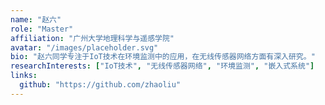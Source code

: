 ```yaml
---
name: "赵六"
role: "Master"
affiliation: "广州大学地理科学与遥感学院"
avatar: "/images/placeholder.svg"
bio: "赵六同学专注于IoT技术在环境监测中的应用，在无线传感器网络方面有深入研究。"
researchInterests: ["IoT技术", "无线传感器网络", "环境监测", "嵌入式系统"]
links:
  github: "https://github.com/zhaoliu"
---
```

